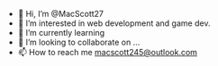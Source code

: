 - 👋 Hi, I’m @MacScott27
- 👀 I’m interested in web development and game dev.
- 🌱 I’m currently learning 
- 💞️ I’m looking to collaborate on ...
- 📫 How to reach me macscott245@outlook.com

<!---
MacScott27/MacScott27 is a ✨ special ✨ repository because its `README.md` (this file) appears on your GitHub profile.
You can click the Preview link to take a look at your changes.
--->
